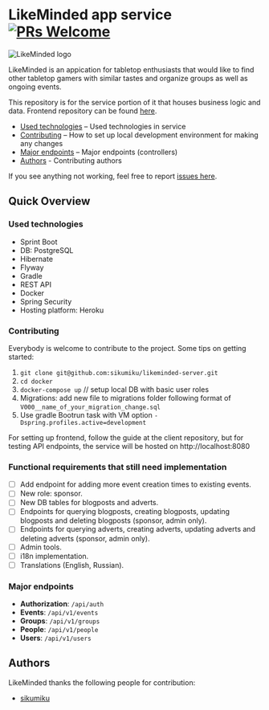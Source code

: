 # LikeMinded app service [![PRs Welcome](https://img.shields.io/badge/PRs-welcome-green.svg)](https://github.com/sikumiku/likeminded-server/pulls)

![LikeMinded logo](https://i.imgur.com/KfMHj4c.png)

LikeMinded is an appication for tabletop enthusiasts that would like to find other tabletop gamers with similar tastes and organize groups as well as ongoing events.

This repository is for the service portion of it that houses business logic and data.
Frontend repository can be found [here](https://github.com/sikumiku/likeminded-client).

- [Used technologies](#used-technologies) – Used technologies in service
- [Contributing](#contributing) – How to set up local development environment for making any changes
- [Major endpoints](#major-endpoints) – Major endpoints (controllers)
- [Authors](#authors) - Contributing authors

If you see anything not working, feel free to report [issues here](https://github.com/sikumiku/likeminded-server/issues/new).

## Quick Overview

### Used technologies

- Sprint Boot
- DB: PostgreSQL
- Hibernate
- Flyway
- Gradle
- REST API
- Docker
- Spring Security
- Hosting platform: Heroku

### Contributing

Everybody is welcome to contribute to the project. Some tips on getting started:

1. `git clone git@github.com:sikumiku/likeminded-server.git`
2. `cd docker`
3. `docker-compose up` // setup local DB with basic user roles
4. Migrations: add new file to migrations folder following format of `V000__name_of_your_migration_change.sql`
5. Use gradle Bootrun task with VM option `-Dspring.profiles.active=development`

For setting up frontend, follow the guide at the client repository, but for testing API endpoints, the service will be hosted on http://localhost:8080

### Functional requirements that still need implementation

- [ ] Add endpoint for adding more event creation times to existing events.
- [ ] New role: sponsor.
- [ ] New DB tables for blogposts and adverts.
- [ ] Endpoints for querying blogposts, creating blogposts, updating blogposts and deleting blogposts (sponsor, admin only).
- [ ] Endpoints for querying adverts, creating adverts, updating adverts and deleting adverts (sponsor, admin only).
- [ ] Admin tools.
- [ ] i18n implementation.
- [ ] Translations (English, Russian).

### Major endpoints

- **Authorization**: `/api/auth`
- **Events**: `/api/v1/events`
- **Groups**: `/api/v1/groups`
- **People**: `/api/v1/people`
- **Users**: `/api/v1/users`

## Authors

LikeMinded thanks the following people for contribution:
- [sikumiku](https://github.com/sikumiku)
